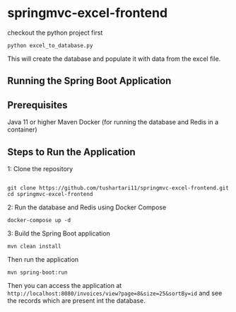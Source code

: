 # springmvc-excel-frontend


checkout the python project first 

```shell
python excel_to_database.py   
```

This will create the database and populate it with data from the excel file.

## Running the Spring Boot Application

## Prerequisites
Java 11 or higher
Maven
Docker (for running the database and Redis in a container)

## Steps to Run the Application
1: Clone the repository

```shell

git clone https://github.com/tushartari11/springmvc-excel-frontend.git
cd springmvc-excel-frontend
```
2: Run the database and Redis using Docker Compose
```shell
docker-compose up -d
```
3: Build the Spring Boot application

```shell
mvn clean install
```

Then run the application

```shell
mvn spring-boot:run
```

Then you can access the application at `http://localhost:8080/invoices/view?page=8&size=25&sortBy=id` and see the records which are present int the database.



